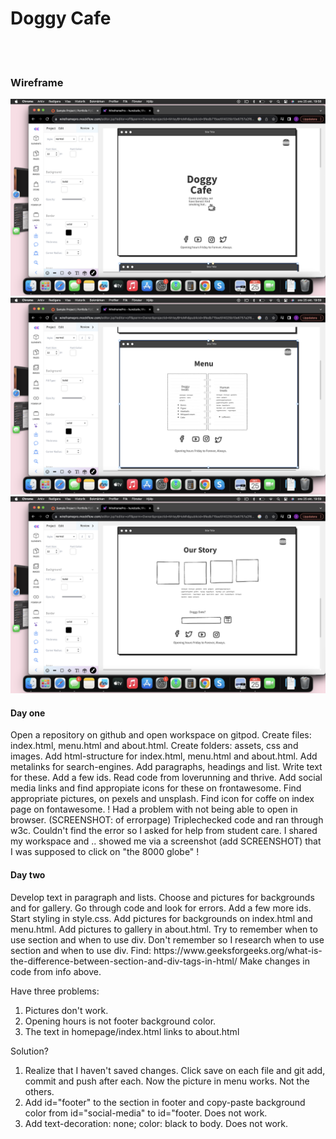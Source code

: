 <h1>Doggy Cafe</h1>
<br>
<br>
<h3>Wireframe</h3>
<img src="assets/images/WF-DC-index.png">
<img src="assets/images/WF-DC-menu.png">
<img src="assets/images/WF-DC-about.png">

<br>
<h4>Day one</h4>
Open a repository on github and open workspace on gitpod. 
Create files: index.html, menu.html and about.html.
Create folders: assets, css and images. 
Add html-structure for index.html, menu.html and about.html. 
Add metalinks for search-engines.
Add paragraphs, headings and list. Write text for these. 
Add a few ids.
Read code from loverunning and thrive.
Add social media links and find appropiate icons for these on frontawesome.
Find appropriate pictures, on pexels and unsplash. Find icon for coffe on index page on fontawesome.
! Had a problem with not being able to open in browser. (SCREENSHOT: of errorpage) Triplechecked code and ran through w3c. Couldn't find the error so I asked for help from student care. I shared my workspace and .. showed me via a screenshot (add SCREENSHOT) that I was supposed to click on "the 8000 globe" !
<br>
<h4>Day two</h4>
Develop text in paragraph and lists.
Choose and pictures for backgrounds and for gallery. 
Go through code and look for errors. 
Add a few more ids.
Start styling in style.css. 
Add pictures for backgrounds on index.html and menu.html. Add pictures to gallery in about.html.
Try to remember when to use section and when to use div. Don't remember so I research when to use section and when to use div.
Find: https://www.geeksforgeeks.org/what-is-the-difference-between-section-and-div-tags-in-html/
Make changes in code from info above. 

Have three problems:
1. Pictures don't work.
2. Opening hours is not footer background color.
3. The text in homepage/index.html links to about.html

Solution?
1. Realize that I haven't saved changes. Click save on each file and git add, commit and push after each. Now the picture in menu works. Not the others.
2. Add id="footer" to the section in footer and copy-paste background color from id="social-media" to id="footer. Does not work. 
3. Add text-decoration: none; color: black to body. Does not work.